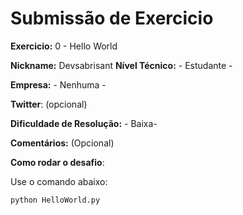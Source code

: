 # Submissão de Exercicio

**Exercicio:** 0 - Hello World

**Nickname:** Devsabrisant
**Nível Técnico:** - Estudante -

**Empresa:** - Nenhuma -

**Twitter**:  (opcional)

**Dificuldade de Resolução:** - Baixa-

**Comentários:**  (Opcional)

**Como rodar o desafio**: 

Use o comando abaixo: 
```bash
python HelloWorld.py
```
